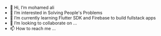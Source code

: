 - 👋 Hi, I’m mohamed ali
- 👀 I’m interested in Solving People's Problems
- 🌱 I’m currently learning Flutter SDK and Firebase to build fullstack apps
- 💞️ I’m looking to collaborate on ...
- 📫 How to reach me ...

<!---
mohamedalicode/mohamedalicode is a ✨ special ✨ repository because its `README.md` (this file) appears on your GitHub profile.
You can click the Preview link to take a look at your changes.
--->
